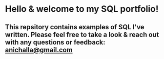 # Hello & welcome to my SQL portfolio! 
## This repsitory contains examples of SQL I've written. Please feel free to take a look & reach out with any questions or feedback: anichalla@gmail.com
